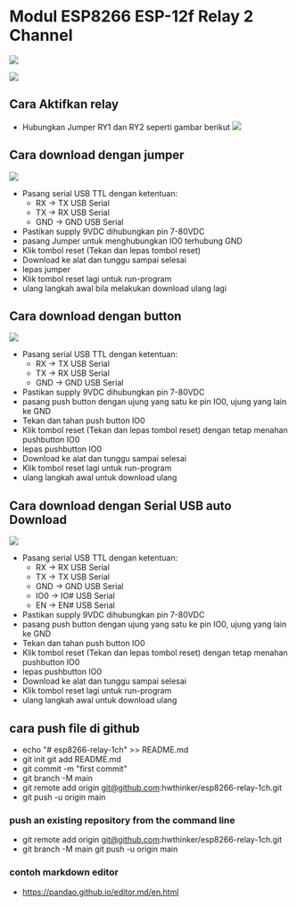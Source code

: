 # Modul ESP8266 ESP-12f Relay 2 Channel 
![](https://github.com/hwthinker/esp8266-relay2ch/blob/main/picture/1.png)

![](https://github.com/hwthinker/esp8266-relay2ch/blob/main/picture/2.png)

## Cara Aktifkan relay
- Hubungkan Jumper RY1 dan RY2 seperti gambar berikut
![](https://github.com/hwthinker/esp8266-relay2ch/blob/main/picture/3.png)

## Cara download dengan jumper
![](https://github.com/hwthinker/esp8266-relay2ch/blob/main/picture/4.png)
- Pasang serial USB TTL dengan ketentuan: 
  - RX -> TX USB Serial
  - TX -> RX USB Serial
  - GND -> GND USB Serial
- Pastikan supply 9VDC dihubungkan pin 7-80VDC
- pasang Jumper untuk menghubungkan IO0 terhubung GND
- Klik tombol reset (Tekan dan lepas tombol reset)
- Download ke alat dan tunggu sampai selesai
- lepas jumper
- Klik tombol reset lagi untuk run-program
- ulang langkah awal bila melakukan download ulang lagi

## Cara download dengan button
![](https://github.com/hwthinker/esp8266-relay2ch/blob/main/picture/5.png)
- Pasang serial USB TTL dengan ketentuan:
   - RX -> TX USB Serial 
   - TX -> RX USB Serial
   - GND -> GND USB Serial
- Pastikan supply 9VDC dihubungkan pin 7-80VDC
- pasang push button dengan ujung yang satu ke pin IO0, ujung yang lain ke GND
- Tekan dan tahan push button IO0
- Klik tombol reset (Tekan dan lepas tombol reset) dengan tetap menahan pushbutton IO0
- lepas pushbutton IO0
- Download ke alat dan tunggu sampai selesai
- Klik tombol reset lagi untuk run-program
- ulang langkah awal untuk download ulang

## Cara download dengan Serial USB auto Download
![](https://github.com/hwthinker/esp8266-relay2ch/blob/main/picture/6.png)
- Pasang serial USB TTL dengan ketentuan:
    - RX -> RX USB Serial  
    - TX -> TX USB Serial 
    - GND -> GND USB Serial  
    - IO0 -> IO# USB Serial 
    - EN -> EN# USB Serial
- Pastikan supply 9VDC dihubungkan pin 7-80VDC
- pasang push button dengan ujung yang satu ke pin IO0, ujung yang lain ke GND
- Tekan dan tahan push button IO0
- Klik tombol reset (Tekan dan lepas tombol reset) dengan tetap menahan pushbutton IO0
- lepas pushbutton IO0
- Download ke alat dan tunggu sampai selesai
- Klik tombol reset lagi untuk run-program
- ulang langkah awal untuk download ulang


## cara push file di github 
- echo "# esp8266-relay-1ch" >> README.md 
- git init git add README.md 
- git commit -m "first commit" 
- git branch -M main 
- git remote add origin git@github.com:hwthinker/esp8266-relay-1ch.git 
- git push -u origin main 

### push an existing repository from the command line 
- git remote add origin git@github.com:hwthinker/esp8266-relay-1ch.git 
- git branch -M main git push -u origin main

### contoh markdown editor
- https://pandao.github.io/editor.md/en.html
